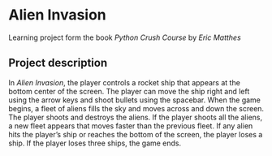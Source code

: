 # Alien Invasion
Learning project form the book *Python Crush Course* by *Eric Matthes*

## Project description
In *Alien Invasion*, the player controls a rocket ship that appears at the
bottom center of the screen. The player can move the ship right and left using
the arrow keys and shoot bullets using the spacebar. When the game begins, a
fleet of aliens fills the sky and moves across and down the screen. The player
shoots and destroys the aliens. If the player shoots all the aliens, a new
fleet appears that moves faster than the previous fleet. If any alien hits the
player’s ship or reaches the bottom of the screen, the player loses a ship. If
the player loses three ships, the game ends.
